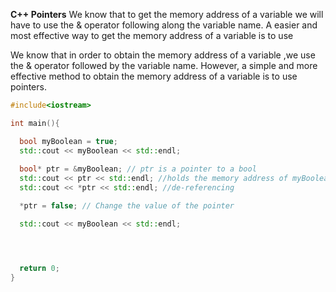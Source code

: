 **C++ Pointers**
We know that to get the memory address of a variable we will have to use the & operator following along the variable name. A easier and most effective way to get the memory address of a variable is to use 

We know that in order to obtain the memory address of a variable ,we use the & operator followed by the variable name. However, a simple and more effective method to obtain the memory address of a variable is to use pointers.

```cpp
#include<iostream>

int main(){

  bool myBoolean = true;
  std::cout << myBoolean << std::endl;
  
  bool* ptr = &myBoolean; // ptr is a pointer to a bool
  std::cout << ptr << std::endl; //holds the memory address of myBoolean
  std::cout << *ptr << std::endl; //de-referencing

  *ptr = false; // Change the value of the pointer

  std::cout << myBoolean << std::endl;




  return 0;
}
``````